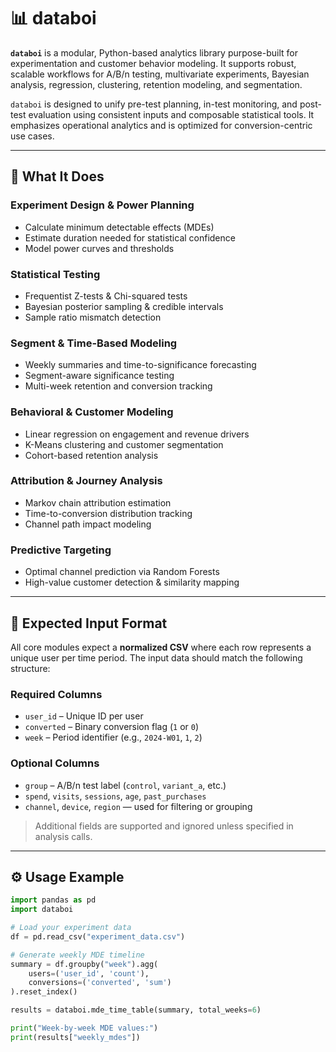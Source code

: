 # 📊 databoi

**`databoi`** is a modular, Python-based analytics library purpose-built for experimentation and customer behavior modeling. It supports robust, scalable workflows for A/B/n testing, multivariate experiments, Bayesian analysis, regression, clustering, retention modeling, and segmentation.

`databoi` is designed to unify pre-test planning, in-test monitoring, and post-test evaluation using consistent inputs and composable statistical tools. It emphasizes operational analytics and is optimized for conversion-centric use cases.

---

## 🔧 What It Does

### Experiment Design & Power Planning
- Calculate minimum detectable effects (MDEs)
- Estimate duration needed for statistical confidence
- Model power curves and thresholds

### Statistical Testing
- Frequentist Z-tests & Chi-squared tests
- Bayesian posterior sampling & credible intervals
- Sample ratio mismatch detection

### Segment & Time-Based Modeling
- Weekly summaries and time-to-significance forecasting
- Segment-aware significance testing
- Multi-week retention and conversion tracking

### Behavioral & Customer Modeling
- Linear regression on engagement and revenue drivers
- K-Means clustering and customer segmentation
- Cohort-based retention analysis

### Attribution & Journey Analysis
- Markov chain attribution estimation
- Time-to-conversion distribution tracking
- Channel path impact modeling

### Predictive Targeting
- Optimal channel prediction via Random Forests
- High-value customer detection & similarity mapping

---

## 📁 Expected Input Format

All core modules expect a **normalized CSV** where each row represents a unique user per time period. The input data should match the following structure:

### Required Columns
- `user_id` – Unique ID per user  
- `converted` – Binary conversion flag (`1` or `0`)  
- `week` – Period identifier (e.g., `2024-W01`, `1`, `2`)

### Optional Columns
- `group` – A/B/n test label (`control`, `variant_a`, etc.)  
- `spend`, `visits`, `sessions`, `age`, `past_purchases`  
- `channel`, `device`, `region` — used for filtering or grouping

> Additional fields are supported and ignored unless specified in analysis calls.

---

## ⚙️ Usage Example

```python
import pandas as pd
import databoi

# Load your experiment data
df = pd.read_csv("experiment_data.csv")

# Generate weekly MDE timeline
summary = df.groupby("week").agg(
    users=('user_id', 'count'),
    conversions=('converted', 'sum')
).reset_index()

results = databoi.mde_time_table(summary, total_weeks=6)

print("Week-by-week MDE values:")
print(results["weekly_mdes"])
